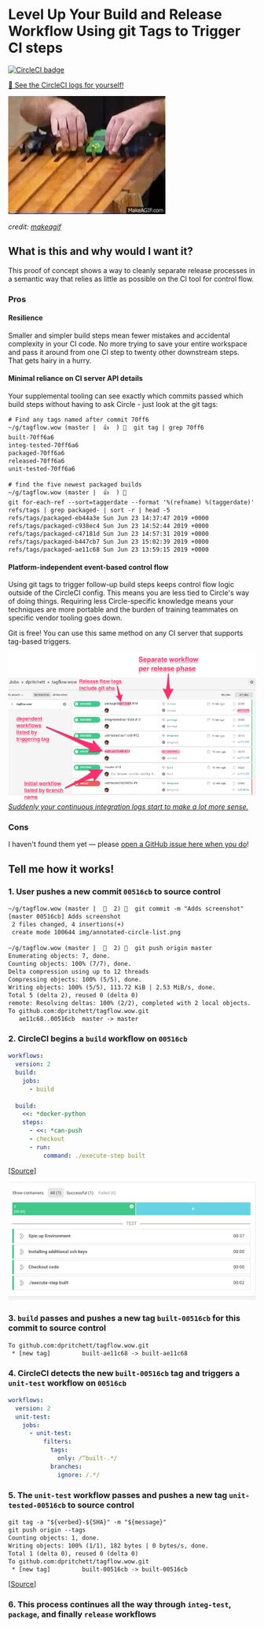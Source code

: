 # Level Up Your Build and Release Workflow Using git Tags to Trigger CI steps
[![CircleCI badge](https://circleci.com/gh/dpritchett/tagflow.wow.svg?style=svg)](https://circleci.com/gh/dpritchett/tagflow.wow)

[👀 See the CircleCI logs for yourself!](https://circleci.com/gh/dpritchett/tagflow.wow)


![GIF of a pinewood derby](img/pinewood-derby.gif)

_credit: [makeagif](https://makeagif.com/gif/fast-pinewood-derby-car-2008-scout-race-P13Xdv)_


## What is this and why would I want it?

This proof of concept shows a way to cleanly separate release processes in a semantic way that relies as little as possible on the CI tool for control flow.

### Pros

#### Resilience

Smaller and simpler build steps mean fewer mistakes and accidental complexity in your CI code. No more trying to save your entire workspace and pass it around from one CI step to twenty other downstream steps. That gets hairy in a hurry.

#### Minimal reliance on CI server API details

Your supplemental tooling can see exactly which commits passed which build steps without having to ask Circle - just look at the git tags:

```console
# Find any tags named after commit 70ff6
~/g/tagflow.wow (master |  👍  ) 🐠  git tag | grep 70ff6
built-70ff6a6
integ-tested-70ff6a6
packaged-70ff6a6
released-70ff6a6
unit-tested-70ff6a6

# find the five newest packaged builds
~/g/tagflow.wow (master |  👍  ) 🐠
git for-each-ref --sort=taggerdate --format '%(refname) %(taggerdate)' refs/tags | grep packaged- | sort -r | head -5
refs/tags/packaged-eb44a3e Sun Jun 23 14:37:47 2019 +0000
refs/tags/packaged-c938ec4 Sun Jun 23 14:52:44 2019 +0000
refs/tags/packaged-c47181d Sun Jun 23 14:57:31 2019 +0000
refs/tags/packaged-b447cb7 Sun Jun 23 15:02:39 2019 +0000
refs/tags/packaged-ae11c68 Sun Jun 23 13:59:15 2019 +0000
```

#### Platform-independent event-based control flow

Using git tags to trigger follow-up build steps keeps control flow logic outside of the CircleCI config. This means you are less tied to Circle's way of doing things. Requiring less Circle-specific knowledge means your techniques are more portable and the burden of training teammates on specific vendor tooling goes down.

Git is free! You can use this same method on any CI server that supports tag-based triggers.

[![Annotated CircleCI screenshot demonstrating the tag-based release flow](img/annotated-circle-list.png)](https://circleci.com/gh/dpritchett/tagflow.wow)
_[Suddenly your continuous integration logs start to make a lot more sense.](https://circleci.com/gh/dpritchett/tagflow.wow)_


### Cons

I haven't found them yet — please [open a GitHub issue here when you do](https://github.com/dpritchett/tagflow.wow/issues)!

## Tell me how it works!

### 1. User pushes a new commit `00516cb` to source control

```
~/g/tagflow.wow (master |  🚥  2) 🐠  git commit -m "Adds screenshot"
[master 00516cb] Adds screenshot
 2 files changed, 4 insertions(+)
 create mode 100644 img/annotated-circle-list.png

~/g/tagflow.wow (master |  🚥  2) 🐠  git push origin master
Enumerating objects: 7, done.
Counting objects: 100% (7/7), done.
Delta compression using up to 12 threads
Compressing objects: 100% (5/5), done.
Writing objects: 100% (5/5), 113.72 KiB | 2.53 MiB/s, done.
Total 5 (delta 2), reused 0 (delta 0)
remote: Resolving deltas: 100% (2/2), completed with 2 local objects.
To github.com:dpritchett/tagflow.wow.git
   ae11c68..00516cb  master -> master
```

### 2. CircleCI begins a `build` workflow on `00516cb`

```yml
workflows:
  version: 2
  build:
    jobs:
      - build
      
  build:
    <<: *docker-python
    steps:
      - <<: *can-push
      - checkout
      - run:
          command: ./execute-step built
```
[[Source](.circleci/config.yml)]

![screenshot of the passed build in CircleCI](img/passed-build-step.png)


### 3. `build` passes and pushes a new tag `built-00516cb` for this commit to source control

```console
To github.com:dpritchett/tagflow.wow.git
 * [new tag]         built-ae11c68 -> built-ae11c68
 ```
 
### 4. CircleCI detects the new `built-00516cb` tag and triggers a `unit-test` workflow on `00516cb`

```yml
workflows:
  version: 2
  unit-test:
    jobs:
      - unit-test:
          filters:
            tags:
              only: /^built-.*/
            branches:
              ignore: /.*/
```

### 5. The `unit-test` workflow passes and pushes a new tag `unit-tested-00516cb` to source control

```console
git tag -a "${verbed}-${SHA}" -m "${message}"
git push origin --tags
Counting objects: 1, done.
Writing objects: 100% (1/1), 182 bytes | 0 bytes/s, done.
Total 1 (delta 0), reused 0 (delta 0)
To github.com:dpritchett/tagflow.wow.git
 * [new tag]         built-00516cb -> built-00516cb
 ```
 [[Source](execute-step)]
 
### 6. This process continues all the way through `integ-test`, `package`, and finally `release` workflows
